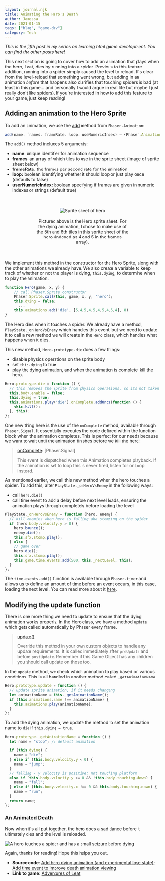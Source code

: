 ```yaml
---
layout: journal.njk
title: Animating the Hero's Death
author: Janessa
date: 2021-01-15
tags: ["blog", "game-dev"]
category: Tech
---
```


_This is the fifth post in my series on learning html game development. You can find the other posts [here](./#related-posts)!_

This next section is going to cover how to add an animation that plays when the hero, Leat, dies by running into a spider. Previous to this feature addition, running into a spider simply caused the level to reload. It's clear from the level-reload that something went wrong, but adding in an animation _before_ that happens also clarifies that touching spiders is bad (at least in this game... and personally I would argue in real life but maybe I just really don't like spiders). If you're interested in how to add this feature to your game, just keep reading!

## Adding an animation to the Hero Sprite

To add an animation, we use the [add](https://phaser.io/docs/2.6.2/Phaser.AnimationManager.html#add) method from `Phaser.Animation`:

```js
add(name, frames, frameRate, loop, useNumericIndex) → {Phaser.Animation}
```

The `add()` method includes 5 arguments:

- **name**: unique identifier for animation sequence
- **frames**: an array of which tiles to use in the sprite sheet (image of sprite sheet below)
- **frameRate:** the frames per second rate for the animation
- **loop:** boolean identifying whether it should loop or just play once (defaults to false)
- **userNumericIndex:** boolean specifying if frames are given in numeric indexes or strings (default true)

<center>
    <div style="max-width:300px;margin:50px">
        <img src="https://i.imgur.com/SGRvvLx.png" alt="Sprite sheet of hero"><br><br>
        <caption>Pictured above is the Hero sprite sheet. For the dying animation, I chose to make use of the 5th and 6th tiles in this sprite sheet of the hero (indexed as 4 and 5 in the frames array).</caption>
    </div>
</center>

We implement this method in the constructor for the Hero Sprite, along with the other animations we already have. We also create a variable to keep track of whether or not the player is dying, `this.dying`, to determine when to play the animation.

```js
function Hero(game, x, y) {
    // call Phaser.Sprite constructor
    Phaser.Sprite.call(this, game, x, y, 'hero');
    this.dying = false;
      ...
    this.animations.add('die', [5,4,5,4,5,4,5,4,5,4], 8)
}
```

The Hero dies when it touches a spider. We already have a method, `PlayState._onHeroVsEnemy` which handles this event, but we need to update it to call a new method we will create in the `Hero` class, which handles what happens when it dies.

This new method, `Hero.prototype.die` does a few things:

- disable physics operations on the sprite body
- set `this.dying` to true
- play the dying animation, and when the animation is complete, kill the hero.

```js
Hero.prototype.die = function () {
  // this removes the sprite from physics operations, so its not taken into account for collissions
  this.body.enable = false;
  this.dying = true;
  this.animations.play("die").onComplete.addOnce(function () {
    this.kill();
  }, this);
};
```

One new thing here is the use of the `onComplete` method, available through `Phaser.Signal`. It essentially executes the code defined within the function block when the animation completes. This is perfect for our needs because we want to wait until the animation finishes before we kill the hero!

> [onComplete](https://phaser.io/docs/2.6.2/Phaser.Animation.html#onComplete): [Phaser.Signal]
>
> This event is dispatched when this Animation completes playback. If the animation is set to loop this is never fired, listen for onLoop instead.

As mentioned earlier, we call this new method when the hero touches a spider. To add this, alter `PlayState._onHeroVsEnemy` in the following ways:

- call `hero.die()`
- call time event to add a delay before next level loads, ensuring the animation plays through completely before loading the level

```js
PlayState._onHeroVsEnemy = function (hero, enemy) {
  // kill enemies when hero is falling aka stomping on the spider
  if (hero.body.velocity.y > 0) {
    hero.bounce();
    enemy.die();
    this.sfx.stomp.play();
  } else {
    // game over
    hero.die();
    this.sfx.stomp.play();
    this.game.time.events.add(500, this._nextLevel, this);
  }
};
```

The `time.events.add()` function is available through `Phaser.timer` and allows us to define an amount of time before an event occurs, in this case, loading the next level. You can read more about it [here](<[https://phaser.io/docs/2.6.2/Phaser.Timer.html#add](https://phaser.io/docs/2.6.2/Phaser.Timer.html#add)>).

## Modifying the update function

There is one more thing we need to update to ensure that the dying animation works properly. In the Hero class, we have a method `update` which gets called automatically by Phaser every frame.

> [update()](https://phaser.io/docs/2.6.2/Phaser.Sprite.html#update)
>
> Override this method in your own custom objects to handle any update requirements.
> It is called immediately after `preUpdate` and before `postUpdate`. Remember if this Game Object has any children you should call update on those too.

In the `update` method, we check which animation to play based on various conditions. This is all handled in another method called `_getAnimationName`.

```js
Hero.prototype.update = function () {
  // update sprite animation, if it needs changing
  let animationName = this._getAnimationName();
  if (this.animations.name !== animationName) {
    this.animations.play(animationName);
  }
};
```

To add the dying animation, we update the method to set the animation name to `die` if `this.dying = true`.

```js
Hero.prototype._getAnimationName = function () {
  let name = "stop"; // default animation

  if (this.dying) {
    name = "die";
  } else if (this.body.velocity.y < 0) {
    name = "jump";
  }
  // falling - y velocity is positive; not touching platform
  else if (this.body.velocity.y >= 0 && !this.body.touching.down) {
    name = "fall";
  } else if (this.body.velocity.x !== 0 && this.body.touching.down) {
    name = "run";
  }
  return name;
};
```

### An Animated Death

Now when it's all put together, the hero does a sad dance before it ultimately dies and the level is reloaded.

<img src="https://i.imgur.com/C8fWxYY.gif" alt="A hero touches a spider and has a small seizure before dying">

Again, thanks for reading! Hope this helps you out.

- **Source code**: [Add hero dying animation (and experimental lose state)](https://github.com/janessatran/html5game/commit/2d818adcd358a5afa800e3f5c7f064707bb7ce84); [Add time event to improve death animation viewing](https://github.com/janessatran/html5game/commit/78fcdc69c6aaa19d45f799575a2c6f1dc19f35a8)
- **Link to game**: [Adventures of Leat](https://janessatran.github.io/html5game/)
